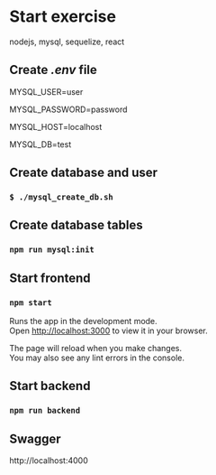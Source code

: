 # Start exercise

nodejs, mysql, sequelize, react
## Create *.env* file
MYSQL_USER=user

MYSQL_PASSWORD=password

MYSQL_HOST=localhost

MYSQL_DB=test

## Create database and user
### `$ ./mysql_create_db.sh`

## Create database tables

### `npm run mysql:init`

## Start frontend
### `npm start`

Runs the app in the development mode.\
Open [http://localhost:3000](http://localhost:3000) to view it in your browser.

The page will reload when you make changes.\
You may also see any lint errors in the console.

## Start backend
### `npm run backend`

## Swagger
http://localhost:4000

